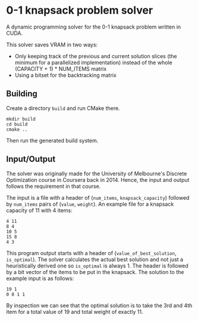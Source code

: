# 0-1 knapsack problem solver

A dynamic programming solver for the 0-1 knapsack problem written in CUDA.

This solver saves VRAM in two ways:
- Only keeping track of the previous and current solution slices (the minimum for a parallelized implementation) instead of the whole (CAPACITY + 1) * NUM_ITEMS matrix
- Using a bitset for the backtracking matrix

## Building

Create a directory `build` and run CMake there.
```
mkdir build
cd build
cmake ..
```
Then run the generated build system.

## Input/Output

The solver was originally made for the University of Melbourne's Discrete Optimization course in Coursera back in 2014. Hence, the input and output follows the requirement in that course.

The input is a file with a header of (`num_items`, `knapsack_capacity`) followed by `num_items` pairs of (`value`, `weight`). An example file for a knapsack capacity of 11 with 4 items:
```
4 11
8 4
10 5
15 8
4 3
```

This program output starts with a header of (`value_of_best_solution`, `is_optimal`). The solver calculates the actual best solution and not just a heuristically derived one so `is_optimal` is always 1. The header is followed by a bit vector of the items to be put in the knapsack. The solution to the example input is as follows:
```
19 1
0 0 1 1
```
By inspection we can see that the optimal solution is to take the 3rd and 4th item for a total value of 19 and total weight of exactly 11.